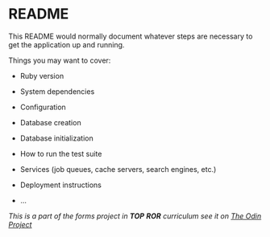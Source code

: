 # README

This README would normally document whatever steps are necessary to get the
application up and running.

Things you may want to cover:

* Ruby version

* System dependencies

* Configuration

* Database creation

* Database initialization

* How to run the test suite

* Services (job queues, cache servers, search engines, etc.)

* Deployment instructions

* ...

<em> This is a part of the forms project in <b>TOP</b> <b>ROR</b> curriculum </em>
<em> see it on <a href="http://www.theodinproject.com/">The Odin Project</a> </em>
